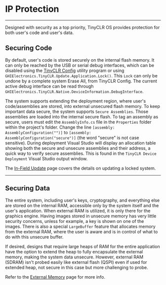 # IP Protection
---
Designed with security as a top priority, TinyCLR OS provides protection for both user's code and user's data.

## Securing Code
By default, user's code is stored securely on the internal flash memory. It can only be reached by the USB or serial debug interfaces, which can be disabled using the [TinyCLR Config](../tinyclr-config.md) utility program or using `GHIElectronics.TinyCLR.Update.Application.Lock()`. This `Lock` can only be undone by a complete system Erase All, from TinyCLR Config. The current active debug interface can be read through `GHIElectronics.TinyCLR.Native.DeviceInformation.DebugInterface`.

The system supports extending the deployment region, where user's code/assemblies are stored, into external unsecured flash memory. To keep important data secure, the system supports `Secure Assemblies`. Those assemblies are loaded into the internal secure flash. To tag an assembly as secure, users must edit the `AssemblyInfo.cs` file in the `Properties` folder within the project's folder. Change the line `[assembly: AssemblyConfiguration("")]` to `[assembly: AssemblyConfiguration("secure")]` (the word "secure" is not case sensitive).  During deployment Visual Studio will display an allocation table showing both the secure and unsecure assemblies and their address, a quick way to verify secure assemblies. This is found in the `TinyCLR Device Deployment` Visual Studio output window.

The [In-Field Update](in-field-update.md) page covers the details on updating a locked system.

---

## Securing Data
The entire system, including user's keys, cryptography, and everything else are stored on the internal RAM, accessible only by the system itself and the user's application. When external RAM is utilized, it is only there for the graphics engine. Having images stored in unsecure memory has very little security concerns, unless for example, a key is shown on one of the images. There is also a special `LargeBuffer` feature that allocates memory from the external RAM, where the user is aware and is in control of what to do with this unsecure buffer.

If desired, designs that require large heaps of RAM for the entire application have the option to extend the heap to fully encapsulate the external memory, making the system data unsecure. However, external RAM (SDRAM) isn't probed easily like external flash (QSPI) even if used for extended heap, not secure in this case but more challenging to probe.

Refer to the [External Memory](external-memory.md) page for more info.




